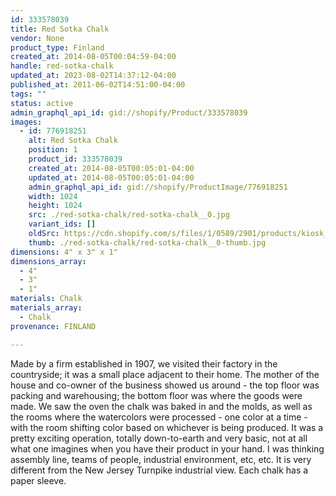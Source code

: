 ```yaml
---
id: 333578039
title: Red Sotka Chalk
vendor: None
product_type: Finland
created_at: 2014-08-05T00:04:59-04:00
handle: red-sotka-chalk
updated_at: 2023-08-02T14:37:12-04:00
published_at: 2011-06-02T14:51:00-04:00
tags: ""
status: active
admin_graphql_api_id: gid://shopify/Product/333578039
images:
  - id: 776918251
    alt: Red Sotka Chalk
    position: 1
    product_id: 333578039
    created_at: 2014-08-05T00:05:01-04:00
    updated_at: 2014-08-05T00:05:01-04:00
    admin_graphql_api_id: gid://shopify/ProductImage/776918251
    width: 1024
    height: 1024
    src: ./red-sotka-chalk/red-sotka-chalk__0.jpg
    variant_ids: []
    oldSrc: https://cdn.shopify.com/s/files/1/0589/2901/products/kiosk_fi_REDCHALK.jpeg?v=1407211501
    thumb: ./red-sotka-chalk/red-sotka-chalk__0-thumb.jpg
dimensions: 4" x 3" x 1"
dimensions_array:
  - 4"
  - 3"
  - 1"
materials: Chalk
materials_array:
  - Chalk
provenance: FINLAND

---
```


Made by a firm established in 1907, we visited their factory in the countryside; it was a small place adjacent to their home. The mother of the house and co-owner of the business showed us around - the top floor was packing and warehousing; the bottom floor was where the goods were made. We saw the oven the chalk was baked in and the molds, as well as the rooms where the watercolors were processed - one color at a time - with the room shifting color based on whichever is being produced. It was a pretty exciting operation, totally down-to-earth and very basic, not at all what one imagines when you have their product in your hand. I was thinking assembly line, teams of people, industrial environment, etc, etc. It is very different from the New Jersey Turnpike industrial view. Each chalk has a paper sleeve.
